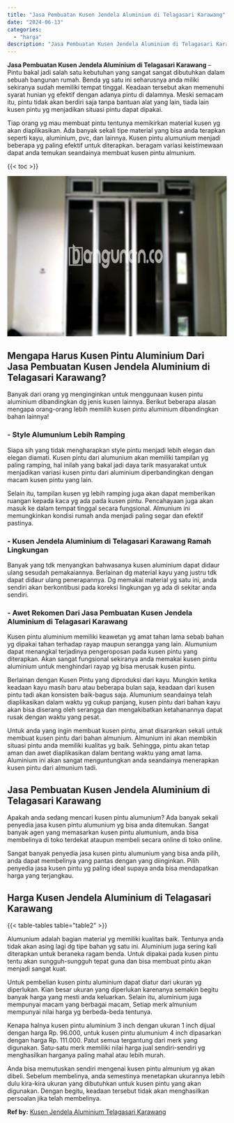 ```yaml
---
title: "Jasa Pembuatan Kusen Jendela Aluminium di Telagasari Karawang"
date: "2024-06-13"
categories: 
  - "harga"
description: "Jasa Pembuatan Kusen Jendela Aluminium di Telagasari Karawang. Anda bisa memutuskan sendiri mengenai kusen pintu almunium yg akan dibeli. Sebelum membelinya,..."
---
```


**Jasa Pembuatan Kusen Jendela Aluminium di Telagasari Karawang** – Pintu bakal jadi salah satu kebutuhan yang sangat sangat dibutuhkan dalam sebuah bangunan rumah. Benda yg satu ini seharusnya anda miliki sekiranya sudah memiliki tempat tinggal. Keadaan tersebut akan memenuhi syarat hunian yg efektif dengan adanya pintu di dalamnya. Meski semacam itu, pintu tidak akan berdiri saja tanpa bantuan alat yang lain, tiada lain kusen pintu yg menjadikan situasi pintu dapat dipakai.

Tiap orang yg mau membuat pintu tentunya memikirkan material kusen yg akan diaplikasikan. Ada banyak sekali tipe material yang bisa anda terapkan seperti kayu, aluminium, pvc, dan lainnya. Kusen pintu alumunium menjadi beberapa yg paling efektif untuk diterapkan. beragam variasi keistimewaan dapat anda temukan seandainya membuat kusen pintu almunium.

{{< toc >}}

![Jasa Pembuatan Kusen Jendela Aluminium di Telagasari Karawang](/images/harga-kusen-jendela-alumunium-39.png)

## Mengapa Harus Kusen Pintu Aluminium Dari Jasa Pembuatan Kusen Jendela Aluminium di Telagasari Karawang?

Banyak dari orang yg menginginkan untuk menggunaan kusen pintu aluminium dibandingkan dg jenis kusen lainnya. Berikut beberapa alasan mengapa orang-orang lebih memilih kusen pintu aluminium dibandingkan bahan lainnya!

### \- Style Alumunium Lebih Ramping

Siapa sih yang tidak mengharapkan style pintu menjadi lebih elegan dan elegan diamati. Kusen pintu dari alumunium akan memiliki tampilan yg paling ramping, hal inilah yang bakal jadi daya tarik masyarakat untuk menjadikan variasi kusen pintu dari aluminium diperbandingkan dengan macam kusen pintu yang lain.

Selain itu, tampilan kusen yg lebih ramping juga akan dapat memberikan ruangan kepada kaca yg ada pada kusen pintu. Pencahayaan juga akan masuk ke dalam tempat tinggal secara fungsional. Almunium ini memungkinkan kondisi rumah anda menjadi paling segar dan efektif pastinya.

### \- Kusen Jendela Aluminium di Telagasari Karawang Ramah Lingkungan

Banyak yang tdk menyangkan bahwasanya kusen aluminium dapat didaur ulang sesudah pemakaiannya. Berlainan dg material kayu yang justru tdk dapat didaur ulang penerapannya. Dg memakai material yg satu ini, anda sendiri akan berkontibusi pada koreksi lingkungan yg ada di sekitar anda sendiri.

### \- Awet Rekomen Dari Jasa Pembuatan Kusen Jendela Aluminium di Telagasari Karawang

Kusen pintu aluminium memiliki keawetan yg amat tahan lama sebab bahan yg dipakai tahan terhadap rayap maupun serangga yang lain. Alumunium dapat menangkal terjadinya pengeroposan pada kusen pintu yang diterapkan. Akan sangat fungsional sekiranya anda memakai kusen pintu aluminium untuk menghindari rayap yg bisa merusak kusen pintu.

Berlainan dengan Kusen Pintu yang diproduksi dari kayu. Mungkin ketika keadaan kayu masih baru atau beberapa bulan saja, keadaan dari kusen pintu tadi akan konsisten baik-bagus saja. Alumunium seandainya telah diaplikasikan dalam waktu yg cukup panjang, kusen pintu dari bahan kayu akan bisa diserang oleh serangga dan mengakibatkan ketahanannya dapat rusak dengan waktu yang pesat.

Untuk anda yang ingin membuat kusen pintu, amat disarankan sekali untuk membuat kusen pintu dari bahan almunium. Almunium ini akan membikin situasi pintu anda memiliki kualitas yg baik. Sehingga, pintu akan tetap aman dan awet diaplikasikan dalam bentang waktu yang amat lama. Aluminium ini akan sangat menguntungkan anda seandainya menerapkan kusen pintu dari almunium tadi.

## Jasa Pembuatan Kusen Jendela Aluminium di Telagasari Karawang

Apakah anda sedang mencari kusen pintu alumunium? Ada banyak sekali penyedia jasa kusen pintu alumunium yg bisa anda ditemukan. Sangat banyak agen yang memasarkan kusen pintu alumunium, anda bisa membelinya di toko terdekat ataupun membeli secara online di toko online.

Sangat banyak penyedia jasa kusen pintu alumunium yang bisa anda pilih, anda dapat membelinya yang pantas dengan yang diinginkan. Pilih penyedia jasa kusen pintu yg paling ideal supaya anda bisa mendapatkan harga yang terjangkau.

## Harga Kusen Jendela Aluminium di Telagasari Karawang

{{< table-tables table="table2" >}}

Alumunium adalah bagian material yg memiliki kualitas baik. Tentunya anda tidak akan asing lagi dg tipe bahan yg satu ini. Aluminium juga sering kali diterapkan untuk beraneka ragam benda. Untuk dipakai pada kusen pintu tentu akan sungguh-sungguh tepat guna dan bisa membuat pintu akan menjadi sangat kuat.

Untuk pembelian kusen pintu aluminium dapat diatur dari ukuran yg diperlukan. Kian besar ukuran yang diperlukan karenanya semakin begitu banyak harga yang mesti anda keluarkan. Selain itu, aluminium juga mempunyai macam yang berbagai macam, Setiap merk almunium mempunyai nilai harga yg berbeda-beda tentunya.

Kenapa halnya kusen pintu aluminium 3 inch dengan ukuran 1 inch dijual dengan harga Rp. 96.000, untuk kusen pintu alumunium 4 inch dipasarkan dengan harga Rp. 111.000. Patut semua tergantung dari merk yang digunakan. Satu-satu merk memiliki nilai harga jual sendiri-sendiri yg menghasilkan harganya paling mahal atau lebih murah.

Anda bisa memutuskan sendiri mengenai kusen pintu almunium yg akan dibeli. Sebelum membelinya, anda semestinya menetapkan ukurannya lebih dulu kira-kira ukuran yang dibutuhkan untuk kusen pintu yang akan digunakan. Dengan begitu, keadaan tersebut tidak akan menghasilkan persoalan jika telah membelinya.

**Ref by:** [Kusen Jendela Aluminium Telagasari Karawang](https://id.wikipedia.org/wiki/Kusen)
